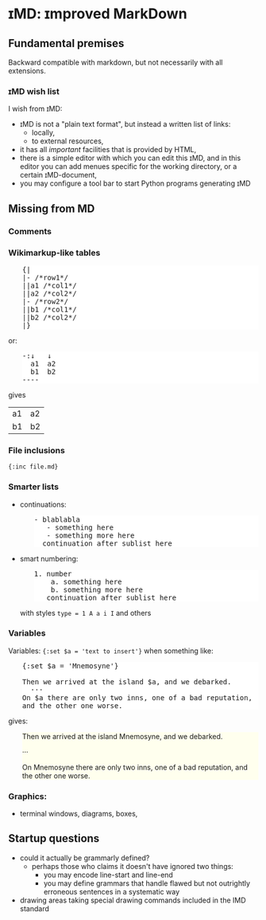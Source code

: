 # ɪMD: ɪmproved MarkDown

## Fundamental premises

Backward compatible with markdown, but not
necessarily with all extensions.

### ɪMD wish list

I wish from ɪMD:

 - ɪMD is not a "plain text format", but instead
   a written list of links:
     - locally,
     - to external resources,
 - it has all *important* facilities that is
   provided by HTML,
 - there is a simple editor with which you can
   edit this ɪMD, and in this editor you can
   add menues specific for the working directory,
   or a certain ɪMD-document,
 - you may configure a tool bar to start Python
   programs generating ɪMD

## Missing from MD

### Comments

### Wikimarkup-like tables

<pre style="background: white; margin-left: 2em">
{|
|- /*row1*/
||a1 /*col1*/
||a2 /*col2*/
|- /*row2*/
||b1 /*col1*/
||b2 /*col2*/
|}</pre>
or:
<pre style="background: white; margin-left: 2em">
-:↓   ↓
  a1  a2
  b1  b2
----</pre>
  gives
<table>
  <tr><td>a1</td><td>a2</td></tr>
  <tr><td>b1</td><td>b2</td></tr>
</table>

### File inclusions

`{:inc file.md}`

### Smarter lists

<ul>
      <li>continuations:
         <pre style="background: white; margin-left: 2em">
- blablabla
   - something here
   - something more here
  continuation after sublist here</pre>
      </li>
      <li>smart numbering:
<pre style="background: white; margin-left: 2em">
1. number
    a. something here
    b. something more here
   continuation after sublist here</pre>
      </li>
      with styles <code>type = 1 A a i I</code> and others
</ul>

### Variables

Variables: <code>{:set $a = 'text to insert'}</code> when something like:

<pre style="background: white; margin-left: 2em">
{:set $a = 'Mnemosyne'}

Then we arrived at the island $a, and we debarked.
  ···
On $a there are only two inns, one of a bad reputation,
and the other one worse.</pre>

gives:
<div style="background: #FFFFEE; margin-left: 2em">

Then we arrived at the island Mnemosyne, and we debarked.<br/>

···<br/>

On Mnemosyne there are only two inns, one of a bad reputation,
and the other one worse.

</div>

### Graphics:

- terminal windows, diagrams, boxes,

## Startup questions

- could it actually be grammarly defined?
    - perhaps those who claims it doesn't have ignored two
      things:
         - you may encode line-start and line-end
         - you may define grammars that handle flawed but
           not outrightly erroneous sentences in a
           systematic way
- drawing areas taking special drawing commands included in
  the IMD standard
